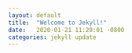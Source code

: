 ```yaml
---
layout: default
title:  "Welcome to Jekyll!"
date:   2020-01-21 11:20:01 -0800
categories: jekyll update
---
```



